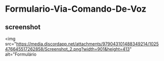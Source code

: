# Formulario-Via-Comando-De-Voz
## screenshot
<img src="https://media.discordapp.net/attachments/979043101488349214/1025476645517262858/Screenshot_2.png?width=901&height=413" alt="Formulário
